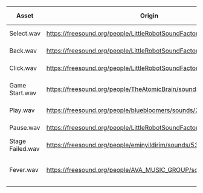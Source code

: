 |Asset|Origin|Author|License|Modification (if any)|
|--|--|--|--|--|
|Select.wav|https://freesound.org/people/LittleRobotSoundFactory/sounds/288909/|LittleRobotSoundFactory|Attribution License||
|Back.wav|https://freesound.org/people/LittleRobotSoundFactory/sounds/288917/|LittleRobotSoundFactory|Attribution License||
|Click.wav|https://freesound.org/people/LittleRobotSoundFactory/sounds/288965/|LittleRobotSoundFactory|Attribution License|Adjusted EQ|
|Game Start.wav|https://freesound.org/people/TheAtomicBrain/sounds/351878/|TheAtomicBrain|Creative Commons 0 License|Sped up|
|Play.wav|https://freesound.org/people/bluebloomers/sounds/202901/|bluebloomers|Attribution License|Trimmed|
|Pause.wav|https://freesound.org/people/LittleRobotSoundFactory/sounds/288964/|LittleRobotSoundFactory|Attribution License|Adjusted EQ, stretched|
|Stage Failed.wav|https://freesound.org/people/eminyildirim/sounds/535412/|eminyildirim|Attribution License|Trimmed|
|Fever.wav|https://freesound.org/people/AVA_MUSIC_GROUP/sounds/397138/|AVA_MUSIC_GROUP|Attribution Noncommercial License|Stretched, flanger, adjusted pitch|
